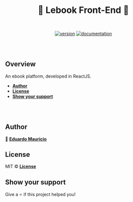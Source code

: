 <h1 align="center">
  🚀 Lebook Front-End 🚀
</h1>

<br>

<div align="center">

[![version](https://img.shields.io/badge/version-1.0.0-blue.svg)](https://github.com/therealeddy/lebook-frontend/releases)<space><space>
[![documentation](https://img.shields.io/badge/documentation-yes-brightgreen.svg)](#overview)

</div>

<br><br>

## Overview

An ebook platform, developed in ReactJS.

- **[Author](#author)**
- **[License](#license)**
- **[Show your support](#show-your-support)**

<br><br>

## Author

👤 **[Eduardo Mauricio](https://github.com/therealeddy)**

## License

MIT © **[License](LICENSE)**

## Show your support

Give a ⭐️ if this project helped you!
